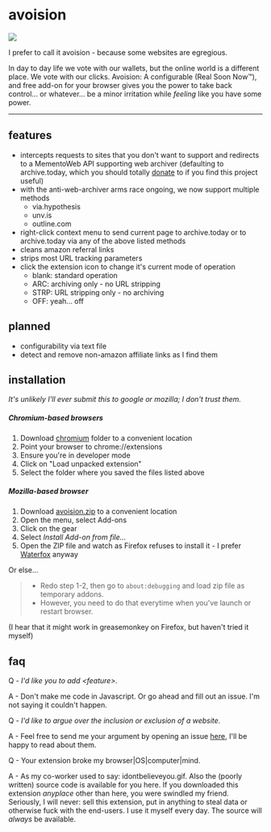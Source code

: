 # avoision
![](https://frinkiac.com/gif/S07E15/381314/384317.gif?b64lines=IEkgZG9uJ3Qgc2F5ICJldmFzaW9uLiIgCiBJIHNheSAiYXZvaXNpb24uIg==)

I prefer to call it avoision - because some websites are egregious.

In day to day life we vote with our wallets, but the online world is a different place.  We vote with our clicks.
Avoision: A configurable (Real Soon Now™), and free add-on for your browser gives you the power to take back
control... or whatever... be a minor irritation while *feeling* like you have some power.

---

## features

* intercepts requests to sites that you don't want to support and redirects to a MementoWeb API supporting web archiver (defaulting to archive.today, which you should totally [donate](https://liberapay.com/archiveis) to if you find this project useful)
* with the anti-web-archiver arms race ongoing, we now support multiple methods
  * via.hypothesis
  * unv.is
  * outline.com
* right-click context menu to send current page to archive.today or to archive.today via any of the above listed methods
* cleans amazon referral links
* strips most URL tracking parameters
* click the extension icon to change it's current mode of operation
  * blank: standard operation
  * ARC: archiving only - no URL stripping
  * STRP: URL stripping only - no archiving
  * OFF: yeah... off

## planned

* configurability via text file
* detect and remove non-amazon affiliate links as I find them

## installation

_It's unlikely I'll ever submit this to google or mozilla; I don't trust them._

##### Chromium-based browsers
1. Download [chromium](https://github.com/kowith337/avoision/tree/0.9.2-fork1/chromium) folder to a convenient location
2. Point your browser to chrome://extensions
3. Ensure you're in developer mode
4. Click on "Load unpacked extension"
5. Select the folder where you saved the files listed above

##### Mozilla-based browser
1. Download [avoision.zip](https://github.com/kowith337/avoision/raw/0.9.2-fork1/mozilla/avoision.zip) to a convenient location
2. Open the menu, select Add-ons
3. Click on the gear
4. Select _Install Add-on from file..._
5. Open the ZIP file and watch as Firefox refuses to install it - I prefer [Waterfox](https://www.waterfoxproject.org/) anyway

Or else...
> - Redo step 1-2, then go to `about:debugging` and load zip file as temporary addons.
> - However, you need to do that everytime when you've launch or restart browser.

(I hear that it might work in greasemonkey on Firefox, but haven't tried it myself)

## faq

Q - _I'd like you to add \<feature>._<br>

A - Don't make me code in Javascript.  Or go ahead and fill out an issue.  I'm not saying it couldn't happen.


Q - _I'd like to argue over the inclusion or exclusion of a website._<br>

A - Feel free to send me your argument by opening an issue [here](https://github.com/dryack/avoision/issues/new/choose), I'll be happy to read about them.


Q - Your extension broke my browser|OS|computer|mind.<br>

A - As my co-worker used to say:  idontbelieveyou.gif.  Also the (poorly written) source code is available for you here.  If you downloaded this extension _anyplace_ other than here, you were swindled my friend.  Seriously, I will never:  sell this extension, put in anything to steal data or otherwise fuck with the end-users.  I use it myself every day.  The source will *always* be available.

